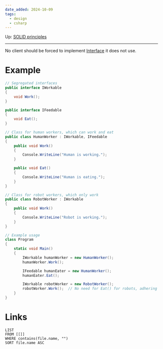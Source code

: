 ```yaml
---
date_added: 2024-10-09
tags:
  - design
  - csharp
---
```

Up: [SOLID principles](SOLID%20principles.md)
___
No client should be forced to implement [Interface](Interface) it does not use.
# Example
```C#
// Segregated interfaces
public interface IWorkable
{
    void Work();
}

public interface IFeedable
{
    void Eat();
}

// Class for human workers, which can work and eat
public class HumanWorker : IWorkable, IFeedable
{
    public void Work()
    {
        Console.WriteLine("Human is working.");
    }

    public void Eat()
    {
        Console.WriteLine("Human is eating.");
    }
}

// Class for robot workers, which only work
public class RobotWorker : IWorkable
{
    public void Work()
    {
        Console.WriteLine("Robot is working.");
    }
}

// Example usage
class Program
{
    static void Main()
    {
        IWorkable humanWorker = new HumanWorker();
        humanWorker.Work();

        IFeedable humanEater = new HumanWorker();
        humanEater.Eat();

        IWorkable robotWorker = new RobotWorker();
        robotWorker.Work();  // No need for Eat() for robots, adhering to ISP.
    }
}
```
# Links
```dataview
LIST
FROM [[]]
WHERE contains(file.name, "")
SORT file.name ASC
```
